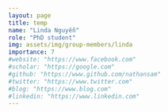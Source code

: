 ```yaml
---
layout: page
title: temp
name: "Linda Nguyễn"
role: "PhD student"
img: assets/img/group-members/linda
importance: 7
#website: "https://www.facebook.com"
#scholar: "https://google.com"
#github: "https://www.github.com/nathansam"
#twitter: "https://www.twitter.com"
#blog: "https://www.blog.com"
#linkedin: "https://www.linkedin.com"
---
```

